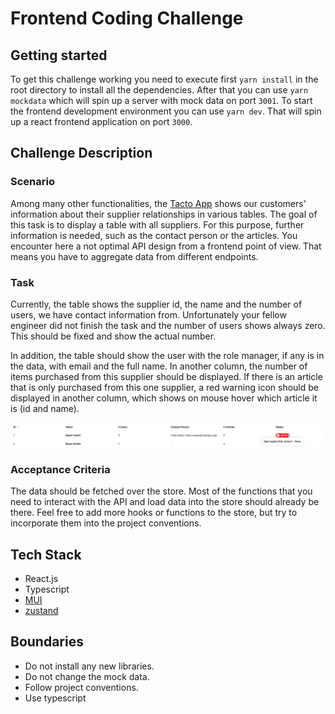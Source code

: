 # Frontend Coding Challenge

## Getting started

To get this challenge working you need to execute first `yarn install` in the root directory to install all the 
dependencies. After that you can use `yarn mockdata` which will spin up a server with mock data on port `3001`. To
start the frontend development environment you can use `yarn dev`. That will spin up a react frontend application on
port `3000`.

## Challenge Description 

### Scenario

Among many other functionalities, the [Tacto App](https://tacto.ai) shows our customers' information about their
supplier relationships in various tables. The goal of this task is to display a table with all suppliers. For this
purpose, further information is needed, such as the contact person or the articles. You encounter here a not optimal
API design from a frontend point of view. That means you have to aggregate data from different endpoints.

### Task

Currently, the table shows the supplier id, the name and the number of users, we have contact information from.
Unfortunately your fellow engineer did not finish the task and the number of users shows always zero. This should be 
fixed and show the actual number.

In addition, the table should show the user with the role manager, if any is in the data, with email and the full name.
In another column, the number of items purchased from this supplier should be displayed. If there is an article that
is only purchased from this one supplier, a red warning icon should be displayed in another column, which shows on mouse
hover which article it is (id and name).

![](/docs/images/mockup.jpg)

### Acceptance Criteria

The data should be fetched over the store. Most of the functions that you need to interact with the API and load
data into the store should already be there. Feel free to add more hooks or functions to the store, but try to
incorporate them into the project conventions.


## Tech Stack

- React.js
- Typescript
- [MUI](https://mui.com/material-ui/getting-started/installation/)
- [zustand](https://github.com/pmndrs/zustand)

## Boundaries

- Do not install any new libraries.
- Do not change the mock data.
- Follow project conventions.
- Use typescript 
